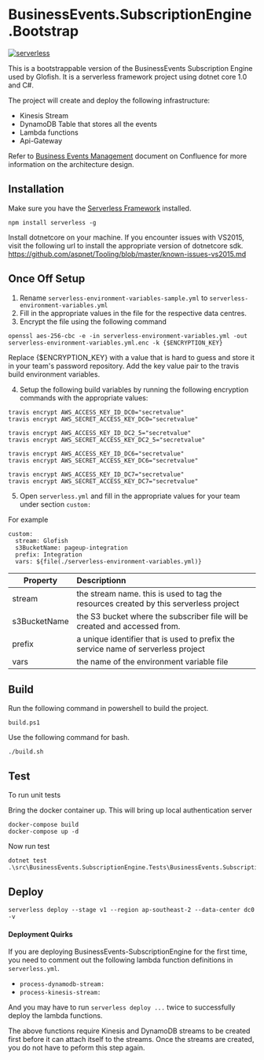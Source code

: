 # BusinessEvents.SubscriptionEngine.Bootstrap
[![serverless](https://dl.dropboxusercontent.com/s/d6opqwym91k0roz/serverless_badge_v3.svg)](http://www.serverless.com)

This is a bootstrappable version of the BusinessEvents Subscription Engine used by Glofish. It is a serverless framework project using dotnet core 1.0 and C#.

The project will create and deploy the following infrastructure:
* Kinesis Stream
* DynamoDB Table that stores all the events
* Lambda functions
* Api-Gateway

Refer to [Business Events Management](https://pageuppeople.atlassian.net/wiki/spaces/DEV/pages/6816533/Business+Events+Management) document on Confluence for more information on the architecture design. 

## Installation

Make sure you have the [Serverless Framework](http://www.serverless.com) installed.
```
npm install serverless -g
```

Install dotnetcore on your machine. If you encounter issues with VS2015, visit the following url to install the appropriate version of dotnetcore sdk.
https://github.com/aspnet/Tooling/blob/master/known-issues-vs2015.md

## Once Off Setup

1. Rename `serverless-environment-variables-sample.yml` to `serverless-environment-variables.yml`
2. Fill in the appropriate values in the file for the respective data centres.
3. Encrypt the file using the following command

```
openssl aes-256-cbc -e -in serverless-environment-variables.yml -out serverless-environment-variables.yml.enc -k {$ENCRYPTION_KEY}
```

Replace {$ENCRYPTION_KEY} with a value that is hard to guess and store it in your team's password repository. Add the key value pair to the travis build environment variables.

4. Setup the following build variables by running the following encryption commands with the appropriate values:

```
travis encrypt AWS_ACCESS_KEY_ID_DC0="secretvalue"
travis encrypt AWS_SECRET_ACCESS_KEY_DC0="secretvalue"

travis encrypt AWS_ACCESS_KEY_ID_DC2_5="secretvalue"
travis encrypt AWS_SECRET_ACCESS_KEY_DC2_5="secretvalue"

travis encrypt AWS_ACCESS_KEY_ID_DC6="secretvalue"
travis encrypt AWS_SECRET_ACCESS_KEY_DC6="secretvalue"

travis encrypt AWS_ACCESS_KEY_ID_DC7="secretvalue"
travis encrypt AWS_SECRET_ACCESS_KEY_DC7="secretvalue"
```

5. Open `serverless.yml` and fill in the appropriate values for your team under section `custom:`

For example
```
custom:
  stream: Glofish
  s3BucketName: pageup-integration
  prefix: Integration
  vars: ${file(./serverless-environment-variables.yml)}
```

| Property      | Descriptionn  | 
| ------------- |:------------- |
| stream        | the stream name. this is used to tag the resources created by this serverless project |
| s3BucketName  | the S3 bucket where the subscriber file will be created and accessed from.            |
| prefix        | a unique identifier that is used to prefix the service name of serverless project     |
| vars          | the name of the environment variable file                                             |


## Build

Run the following command in powershell to build the project.
```
build.ps1
```

Use the following command for bash.
```
./build.sh
```

## Test
To run unit tests

Bring the docker container up. This will bring up local authentication server
```
docker-compose build
docker-compose up -d
```
Now run test
```
dotnet test .\src\BusinessEvents.SubscriptionEngine.Tests\BusinessEvents.SubscriptionEngine.Tests.csproj
```

## Deploy
```
serverless deploy --stage v1 --region ap-southeast-2 --data-center dc0 -v
```

#### Deployment Quirks

If you are deploying BusinessEvents-SubscriptionEngine for the first time, you need to comment out the following lambda
function definitions in `serverless.yml`.

* `process-dynamodb-stream:`
* `process-kinesis-stream:`

And you may have to run `serverless deploy ...` twice to successfully deploy the lambda functions.

The above functions require Kinesis and DynamoDB streams to be created first before it can attach itself to the streams.
Once the streams are created, you do not have to peform this step again.




